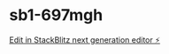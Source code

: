 # sb1-697mgh

[Edit in StackBlitz next generation editor ⚡️](https://stackblitz.com/~/github.com/nuhmanvpckd/sb1-697mgh)